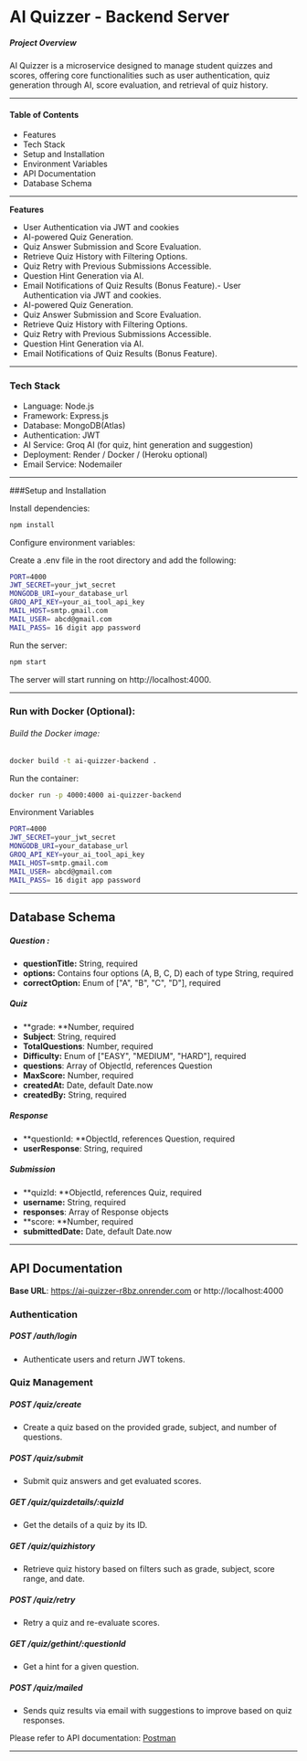 # AI Quizzer - Backend Server

##### Project Overview
AI Quizzer is a microservice designed to manage student quizzes and scores, offering core functionalities such as user authentication, quiz generation through AI, score evaluation, and retrieval of quiz history.

------------

#### **Table of Contents**
- Features
- Tech Stack
- Setup and Installation
- Environment Variables
- API Documentation
- Database Schema



------------


**Features**
-  User Authentication via JWT and cookies
-  AI-powered Quiz Generation.
- Quiz Answer Submission and Score Evaluation.
- Retrieve Quiz History with Filtering Options.
- Quiz Retry with Previous Submissions Accessible.
- Question Hint Generation via AI.
- Email Notifications of Quiz Results (Bonus Feature).- User Authentication via JWT and cookies.
- AI-powered Quiz Generation.
- Quiz Answer Submission and Score Evaluation.
- Retrieve Quiz History with Filtering Options.
- Quiz Retry with Previous Submissions Accessible.
- Question Hint Generation via AI.
- Email Notifications of Quiz Results (Bonus Feature).


------------


### 
### **Tech Stack**
- Language: Node.js
- Framework: Express.js
- Database: MongoDB(Atlas)
- Authentication: JWT
- AI Service: Groq AI (for quiz, hint generation and suggestion)
- Deployment: Render / Docker / (Heroku optional)
- Email Service: Nodemailer


------------


###Setup and Installation

Install dependencies:
```bash
npm install
```

Configure environment variables:

Create a .env file in the root directory and add the following:


```bash
PORT=4000
JWT_SECRET=your_jwt_secret
MONGODB_URI=your_database_url
GROQ_API_KEY=your_ai_tool_api_key
MAIL_HOST=smtp.gmail.com
MAIL_USER= abcd@gmail.com
MAIL_PASS= 16 digit app password
```


Run the server:
```bash
npm start
```
The server will start running on http://localhost:4000.


------------


### Run with Docker (Optional):

###### Build the Docker image:
```bash
docker build -t ai-quizzer-backend .
```
Run the container:
```bash
docker run -p 4000:4000 ai-quizzer-backend
```
Environment Variables
```bash
PORT=4000
JWT_SECRET=your_jwt_secret
MONGODB_URI=your_database_url
GROQ_API_KEY=your_ai_tool_api_key
MAIL_HOST=smtp.gmail.com
MAIL_USER= abcd@gmail.com
MAIL_PASS= 16 digit app password
```





------------

## Database Schema

##### Question : 
- **questionTitle:** String, required
- **options:** Contains four options (A, B, C, D) each of type String, required
- **correctOption:** Enum of ["A", "B", "C", "D"], required


##### Quiz
- **grade: **Number, required
- **Subject**: String, required
- **TotalQuestions**: Number, required
- **Difficulty:** Enum of ["EASY", "MEDIUM", "HARD"], required
- **questions**: Array of ObjectId, references Question
- **MaxScore:** Number, required
- **createdAt:** Date, default Date.now
- **createdBy:** String, required

##### Response
- **questionId: **ObjectId, references Question, required
- **userResponse**: String, required

##### Submission
- **quizId: **ObjectId, references Quiz, required
- **username:** String, required
- **responses**: Array of Response objects
- **score: **Number, required
- **submittedDate:** Date, default Date.now

------------




## API Documentation

**Base URL**: https://ai-quizzer-r8bz.onrender.com or http://localhost:4000

### Authentication

##### POST      **/auth/login**
- Authenticate users and return JWT tokens.

### Quiz Management

##### POST /quiz/create
- Create a quiz based on the provided grade, subject, and number of questions.

##### POST /quiz/submit
- Submit quiz answers and get evaluated scores.

##### GET /quiz/quizdetails/:quizId
- Get the details of a quiz by its ID.

##### GET /quiz/quizhistory
- Retrieve quiz history based on filters such as grade, subject, score range, and date.

##### POST /quiz/retry
- Retry a quiz and re-evaluate scores.

##### GET /quiz/gethint/:questionId
- Get a hint for a given question.

##### POST /quiz/mailed
- Sends quiz results via email with suggestions to improve based on quiz responses.


Please refer to API documentation:  [Postman](https://documenter.getpostman.com/view/32462157/2sAXqtc27D "Postman")

------------


